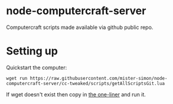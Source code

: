 # node-computercraft-server

Computercraft scripts made available via github public repo.

# Setting up

Quickstart the computer:

```
wget run https://raw.githubusercontent.com/mister-simon/node-computercraft-server/cc-tweaked/scripts/getAllScriptsGit.lua
```

If wget doesn't exist then copy in [the one-liner](https://github.com/mister-simon/node-computercraft-server/blob/cc-tweaked/scripts/getAllScriptsOneLiner.lua) and run it.
